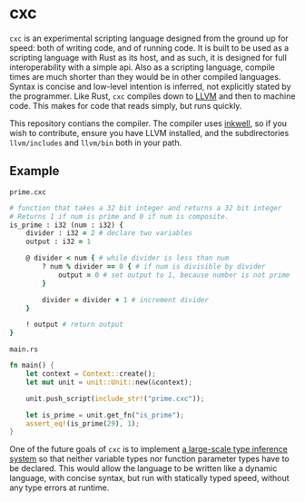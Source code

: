 # cxc

`cxc` is an experimental scripting language designed from the ground up for speed: both of writing code, and of running code. It is built to be used as a scripting language with Rust as its host, and as such, it is designed for full interoperability with a simple api. Also as a scripting language, compile times are much shorter than they would be in other compiled languages. Syntax is concise and low-level intention is inferred, not explicitly stated by the programmer. Like Rust, `cxc` compiles down to [LLVM](llvm.org) and then to machine code. This makes for code that reads simply, but runs quickly.

This repository contians the compiler. The compiler uses [inkwell](https://github.com/TheDan64/inkwell), so if you wish to contribute, ensure you have LLVM installed, and the subdirectories `llvm/includes` and `llvm/bin` both in your path.

## Example

`prime.cxc`
```ruby
# function that takes a 32 bit integer and returns a 32 bit integer
# Returns 1 if num is prime and 0 if num is composite.
is_prime : i32 (num : i32) { 
    divider : i32 = 2 # declare two variables
    output : i32 = 1

    @ divider < num { # while divider is less than num
        ? num % divider == 0 { # if num is divisible by divider
            output = 0 # set output to 1, because number is not prime
        }

        divider = divider + 1 # increment divider
    }

    ! output # return output
}
```

`main.rs`
```rust
fn main() {
    let context = Context::create();
    let mut unit = unit::Unit::new(&context);

    unit.push_script(include_str!("prime.cxc"));

    let is_prime = unit.get_fn("is_prime");
    assert_eq!(is_prime(29), 1);
}
```

One of the future goals of `cxc` is to implement [a large-scale type inference system](https://www.youtube.com/watch?v=fDTt_uo0F-g) so that neither variable types nor function parameter types have to be declared. This would allow the language to be written like a dynamic language, with concise syntax, but run with statically typed speed, without any type errors at runtime. 
